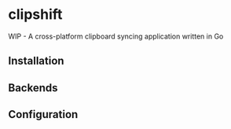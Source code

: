 # clipshift
WIP - A cross-platform clipboard syncing application written in Go

## Installation

## Backends

## Configuration